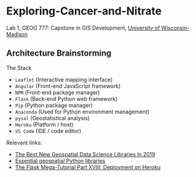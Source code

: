 
# Exploring-Cancer-and-Nitrate

Lab 1, GEOG 777: Capstone in GIS Development, [University of Wisconsin-Madison](https://geography.wisc.edu/gis/onlinemasters/)

## Architecture Brainstorming

The Stack
- `Leaflet`     (Interactive mapping interface)
- `Angular`     (Front-end JavaScript framework)
- `NPM`         (Front-end package manager)
- `Flask`       (Back-end Python web framework)
- `Pip`         (Python package manager)
- `Anaconda`    (Used for Python environment management)
- `pysal`       (Geostatistical analysis)
- `Heroku`      (Platform / host)
- `VS Code`     (IDE / code editor)

Relevant links:
- [The Best New Geospatial Data Science Libraries In 2019](https://towardsdatascience.com/the-best-new-geospatial-data-science-libraries-in-2019-7f0174e2a0eb)
- [Essential geospatial Python libraries](https://medium.com/@chrieke/essential-geospatial-python-libraries-5d82fcc38731)
- [The Flask Mega-Tutorial Part XVIII: Deployment on Heroku](https://blog.miguelgrinberg.com/post/the-flask-mega-tutorial-part-xviii-deployment-on-heroku)
